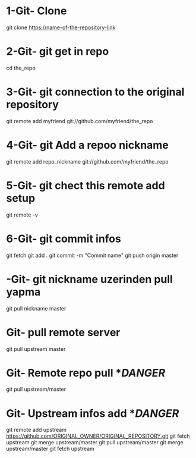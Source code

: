 # 1-Git- Clone
git clone <https://name-of-the-repository-link>

# 2-Git- git get in repo
cd the_repo

# 3-Git- git connection to the original repository
git remote add myfriend git://github.com/myfriend/the_repo

# 4-Git- git Add a repoo nickname
git remote add repo_nickname git://github.com/myfriend/the_repo
# 5-Git- git chect this remote add setup
git remote -v
# 6-Git- git commit infos
git fetch 
git add . 
git commit -m "Commit name"
git push origin master

# -Git- git nickname uzerinden pull yapma
git pull nickname master

# Git- pull remote server
git pull upstream master

# Git- Remote repo pull ****DANGER***
git pull upstream/master

# Git- Upstream infos add  ****DANGER***
git remote add upstream https://github.com/ORIGINAL_OWNER/ORIGINAL_REPOSITORY.git
git fetch upstream
git merge upstream/master
git pull upstream/master
git merge upstream/master
git fetch upstream